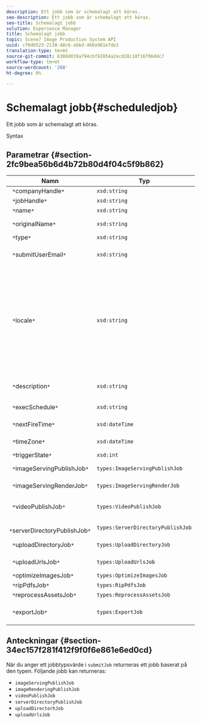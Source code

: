 ```yaml
---
description: Ett jobb som är schemalagt att köras.
seo-description: Ett jobb som är schemalagt att köras.
seo-title: Schemalagt jobb
solution: Experience Manager
title: Schemalagt jobb
topic: Scene7 Image Production System API
uuid: cf0db523-2138-48c6-abbd-460a961e7de1
translation-type: tm+mt
source-git-commit: 6380d839a794cbf82854a2ecd28c18f16f06d4c7
workflow-type: tm+mt
source-wordcount: '268'
ht-degree: 0%

---
```



# Schemalagt jobb{#scheduledjob}

Ett jobb som är schemalagt att köras.

Syntax

## Parametrar {#section-2fc9bea56b6d4b72b80d4f04c5f9b862}

| Namn | Typ | Beskrivning |
|---|---|---|
| ` *`companyHandle`*` | `xsd:string` | Företagshandtag. |
| ` *`jobHandle`*` | `xsd:string` | Schemalagd jobbreferens. |
| ` *`name`*` | `xsd:string` | Jobbnamn. |
| ` *`originalName`*` | `xsd:string` | Det schemalagda jobbets ursprungliga namn. |
| ` *`type`*` | `xsd:string` | Jobbtyp. |
| ` *`submitUserEmail`*` | `xsd:string` | E-postadressen till den användare som schemalagt jobbet. |
| ` *`locale`*` | `xsd:string` | Språkinställningen som ska användas för jobbloggsinformation och e-postlokalisering. Språk anges som `<language_code>[- <country_code>]`, där språkkoden är en gemen tvåbokstavskod enligt ISO-639, och den valfria landskoden är en gemen tvåbokstavskod enligt ISO-3166. Den nationella strängen för engelska (USA) skulle till exempel vara: `en-US`. |
| ` *`description`*` | `xsd:string` | En beskrivning av jobbet som ursprungligen angavs i `submitJob`. |
| ` *`execSchedule`*` | `xsd:string` | När jobbet är schemalagt att köras. |
| ` *`nextFireTime`*` | `xsd:dateTime` | Datum, tid och tidszon när jobbet ska utlösas. |
| ` *`timeZone`*` | `xsd:dateTime` | Tidszonen för det schemalagda jobbet. |
| ` *`triggerState`*` | `xsd:int` | Val av utlösarläge för jobb. |
| ` *`imageServingPublishJob`*` | `types:ImageServingPublishJob` | Jobbinformation för en bild som visar publiceringsjobb. |
| ` *`imageServingRenderJob`*` | `types:ImageServingRenderJob` | Jobbinformation för ett bildåtergivningsjobb. |
| ` *`videoPublishJob`*` | `types:VideoPublishJob` | Jobbinformation för ett videopubliceringsjobb. Se [VideoPublishJob](https://docs.adobe.com/content/help/en/dynamic-media-developer-resources/image-production-api/data-types/r-scheduled-job.html). |
| ` *`serverDirectoryPublishJob`*` | `types:ServerDirectoryPublishJob` | Jobbinformation för ett serverkatalogpubliceringsjobb. |
| ` *`uploadDirectoryJob`*` | `types:UploadDirectoryJob` | Jobbinformation för ett uppladdningskatalogjobb. |
| ` *`uploadUrlsJob`*` | `types:UploadUrlsJob` | Jobbinformation för ett jobb för att ladda upp URL:er. |
| ` *`optimizeImagesJob`*` | `types:OptimizeImagesJob` |  |
| ` *`ripPdfsJob`*` | `types:RipPdfsJob` |  |
| ` *`reprocessAssetsJob`*` | `types:ReprocessAssetsJob` |  |
| ` *`exportJob`*` | `types:ExportJob` | Tillåt auktoriserad export av tidigare överförda filer. Se [Exportera jobb](https://docs.adobe.com/content/help/en/dynamic-media-developer-resources/image-production-api/data-types/r-scheduled-job.html). |

## Anteckningar {#section-34ec157f281f412f9f0f6e861e6ed0cd}

När du anger ett jobbtypsvärde i `submitJob` returneras ett jobb baserat på den typen. Följande jobb kan returneras:

* `imageServingPublishJob`
* `imageRenderingPublishJob`
* `videoPublishJob`
* `serverDirectoryPublishJob`
* `uploadDirectorhJob`
* `uploadUrlsJob`

